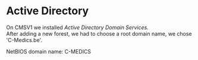 # Active Directory

On CMSV1 we installed _Active Directory Domain Services._  
After adding a new forest, we had to choose a root domain name, we chose 'C-Medics.be'.

NetBIOS domain name: C-MEDICS



